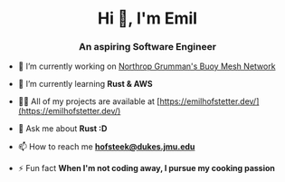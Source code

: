 <h1 align="center">Hi 👋, I'm Emil</h1>
<h3 align="center">An aspiring Software Engineer</h3>

- 🔭 I’m currently working on [Northrop Grumman's Buoy Mesh Network](https://github.com/emilHof/ng-mesh-buoy)

- 🌱 I’m currently learning **Rust & AWS**

- 👨‍💻 All of my projects are available at [https://emilhofstetter.dev/](https://emilhofstetter.dev/)

- 💬 Ask me about **Rust :D**

- 📫 How to reach me **hofsteek@dukes.jmu.edu**

- ⚡ Fun fact **When I'm not coding away, I pursue my cooking passion**

